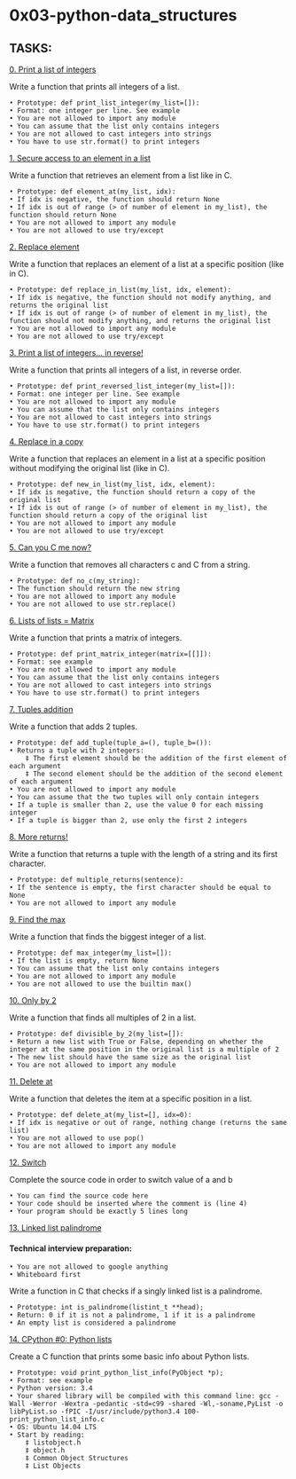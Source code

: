 # 0x03-python-data_structures

## TASKS:

[0. Print a list of integers](0-print_list_integer.py)

Write a function that prints all integers of a list.

	• Prototype: def print_list_integer(my_list=[]):
	• Format: one integer per line. See example
	• You are not allowed to import any module
	• You can assume that the list only contains integers
	• You are not allowed to cast integers into strings
	• You have to use str.format() to print integers

[1. Secure access to an element in a list](1-element_at.py)

Write a function that retrieves an element from a list like in C.

	• Prototype: def element_at(my_list, idx):
	• If idx is negative, the function should return None
	• If idx is out of range (> of number of element in my_list), the function should return None
	• You are not allowed to import any module
	• You are not allowed to use try/except

[2. Replace element](2-replace_in_list.py)

Write a function that replaces an element of a list at a specific position (like in C).

	• Prototype: def replace_in_list(my_list, idx, element):
	• If idx is negative, the function should not modify anything, and returns the original list
	• If idx is out of range (> of number of element in my_list), the function should not modify anything, and returns the original list
	• You are not allowed to import any module
	• You are not allowed to use try/except

[3. Print a list of integers... in reverse!](3-print_reversed_list_integer.py)

Write a function that prints all integers of a list, in reverse order.

	• Prototype: def print_reversed_list_integer(my_list=[]):
	• Format: one integer per line. See example
	• You are not allowed to import any module
	• You can assume that the list only contains integers
	• You are not allowed to cast integers into strings
	• You have to use str.format() to print integers

[4. Replace in a copy](4-new_in_list.py)

Write a function that replaces an element in a list at a specific position without modifying the original list (like in C).

	• Prototype: def new_in_list(my_list, idx, element):
	• If idx is negative, the function should return a copy of the original list
	• If idx is out of range (> of number of element in my_list), the function should return a copy of the original list
	• You are not allowed to import any module
	• You are not allowed to use try/except

[5. Can you C me now?](5-no_c.py)

Write a function that removes all characters c and C from a string.

	• Prototype: def no_c(my_string):
	• The function should return the new string
	• You are not allowed to import any module
	• You are not allowed to use str.replace()

[6. Lists of lists = Matrix](6-print_matrix_integer.py)

Write a function that prints a matrix of integers.

	• Prototype: def print_matrix_integer(matrix=[[]]):
	• Format: see example
	• You are not allowed to import any module
	• You can assume that the list only contains integers
	• You are not allowed to cast integers into strings
	• You have to use str.format() to print integers

[7. Tuples addition](7-add_tuple.py)

Write a function that adds 2 tuples.

	• Prototype: def add_tuple(tuple_a=(), tuple_b=()):
	• Returns a tuple with 2 integers:
		‡ The first element should be the addition of the first element of each argument
		‡ The second element should be the addition of the second element of each argument
	• You are not allowed to import any module
	• You can assume that the two tuples will only contain integers
	• If a tuple is smaller than 2, use the value 0 for each missing integer
	• If a tuple is bigger than 2, use only the first 2 integers

[8. More returns!](8-multiple_returns.py)

Write a function that returns a tuple with the length of a string and its first character.

	• Prototype: def multiple_returns(sentence):
	• If the sentence is empty, the first character should be equal to None
	• You are not allowed to import any module

[9. Find the max](9-max_integer.py)

Write a function that finds the biggest integer of a list.

	• Prototype: def max_integer(my_list=[]):
	• If the list is empty, return None
	• You can assume that the list only contains integers
	• You are not allowed to import any module
	• You are not allowed to use the builtin max()

[10. Only by 2](10-divisible_by_2.py)

Write a function that finds all multiples of 2 in a list.

	• Prototype: def divisible_by_2(my_list=[]):
	• Return a new list with True or False, depending on whether the integer at the same position in the original list is a multiple of 2
	• The new list should have the same size as the original list
	• You are not allowed to import any module

[11. Delete at](11-delete_at.py)

Write a function that deletes the item at a specific position in a list.

	• Prototype: def delete_at(my_list=[], idx=0):
	• If idx is negative or out of range, nothing change (returns the same list)
	• You are not allowed to use pop()
	• You are not allowed to import any module

[12. Switch](12-switch.py)

Complete the source code in order to switch value of a and b

	• You can find the source code here
	• Your code should be inserted where the comment is (line 4)
	• Your program should be exactly 5 lines long

[13. Linked list palindrome](13-is_palindrome.c)

#### Technical interview preparation:

	• You are not allowed to google anything
	• Whiteboard first
Write a function in C that checks if a singly linked list is a palindrome.

	• Prototype: int is_palindrome(listint_t **head);
	• Return: 0 if it is not a palindrome, 1 if it is a palindrome
	• An empty list is considered a palindrome

[14. CPython #0: Python lists](100-print_python_list_info.c)

Create a C function that prints some basic info about Python lists.

	• Prototype: void print_python_list_info(PyObject *p);
	• Format: see example
	• Python version: 3.4
	• Your shared library will be compiled with this command line: gcc -Wall -Werror -Wextra -pedantic -std=c99 -shared -Wl,-soname,PyList -o libPyList.so -fPIC -I/usr/include/python3.4 100-print_python_list_info.c
	• OS: Ubuntu 14.04 LTS
	• Start by reading:
		‡ listobject.h
		‡ object.h
		‡ Common Object Structures
		‡ List Objects

